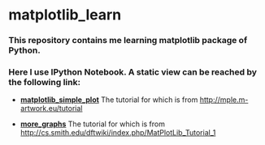 matplotlib_learn
==========

### This repository contains me learning matplotlib package of Python.


### Here I use IPython Notebook. A static view can be reached by the following link:

* **[matplotlib_simple_plot](http://nbviewer.ipython.org/github/joemliang/matplotlib_learn/blob/master/matplotlib_simple_plot.ipynb)**
The tutorial for which is from http://mple.m-artwork.eu/tutorial

* **[more_graphs](http://nbviewer.ipython.org/github/joemliang/matplotlib_learn/blob/master/more_graphs.ipynb)**
The tutorial for which is from http://cs.smith.edu/dftwiki/index.php/MatPlotLib_Tutorial_1
